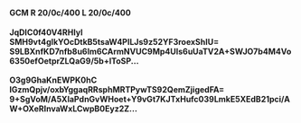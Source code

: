 #### GCM R 20/0c/400 L 20/0c/400
**JqDIC0f40V4RHIyl**<br/>**SMH9vt4gIkYOcDtkB5tsaW4PILJs9z52YF3roexShIU=**<br/>**S9LBXnfKD7nfb8u6lm6CArmNVUC9Mp4UIs6uUaTV2A+SWJO7b4M4Vo6350efOetprZLQaG9/5b+lToSP...**<br/><br/>
**O3g9GhaKnEWPK0hC**<br/>**lGzmQpjv/oxbYggaqRRsphMRTPywTS92QemZjigedFA=**<br/>**9+SgVoM/A5XlaPdnGvWHoet+Y9vGt7KJTxHufc039LmkE5XEdB21pci/AW+OXeRInvaWxLCwpB0Eyz2Z...**